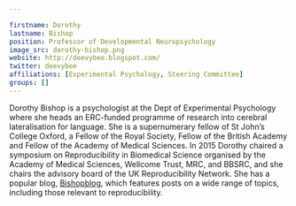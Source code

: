 ```yaml
---

firstname: Dorothy
lastname: Bishop
position: Professor of Developmental Neuropsychology
image_src: dorothy-bishop.png
website: http://deevybee.blogspot.com/
twitter: deevybee
affiliations: [Experimental Psychology, Steering Committee]
groups: []
---
```


Dorothy Bishop is a psychologist at the Dept of Experimental Psychology where she heads an ERC-funded programme of research into cerebral lateralisation for language.  She is a supernumerary fellow of St John’s College Oxford, a Fellow of the Royal Society, Fellow of the British Academy and Fellow of the Academy of Medical Sciences.  In 2015 Dorothy chaired a symposium on Reproducibility in Biomedical Science organised by the Academy of Medical Sciences, Wellcome Trust, MRC, and BBSRC, and she chairs the advisory board of the UK Reproducibility Network.  She has a popular blog, [Bishopblog](http://deevybee.blogspot.com/), which features posts on a wide range of topics, including those relevant to reproducibility.  
